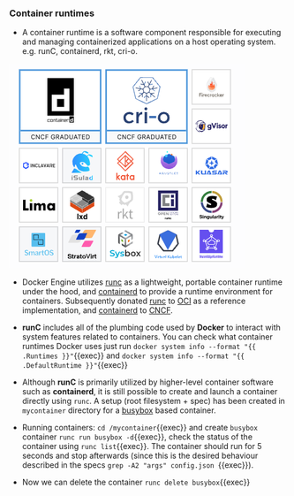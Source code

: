 
### Container runtimes

* A container runtime is a software component responsible for executing and managing containerized applications on a host operating system. e.g. runC, containerd, rkt, cri-o.

![Scan results](./assets/container_runtimes.png)


* Docker Engine utilizes [runc](https://github.com/opencontainers/runc) as a lightweight, portable container runtime under the hood, and [containerd](https://containerd.io/) to provide a runtime environment for containers. Subsequently donated [runc](https://github.com/opencontainers/runc) to [OCI](https://opencontainers.org/about/overview/) as a reference implementation, and [containerd](https://containerd.io/) to [CNCF](https://www.cncf.io/projects/containerd/).

* **runC** includes all of the plumbing code used by **Docker** to interact with system features related to containers. 
You can check what container runtimes Docker uses just run `docker system info --format "{{ .Runtimes }}"`{{exec}} and `docker system info --format "{{ .DefaultRuntime }}"`{{exec}}


* Although **runC** is primarily utilized by higher-level container software such as **containerd**, it is still possible to create and launch a container directly using `runc`. A setup (root filesystem + spec) has been created in `mycontainer` directory for a [busybox](https://hub.docker.com/_/busybox) based container.

* Running containers: `cd /mycontainer`{{exec}} and create `busybox` container `runc run busybox -d`{{exec}}, check the status of the container using `runc list`{{exec}}. The container should run for 5 seconds and stop afterwards (since this is the desired behaviour described in the specs `grep -A2 "args" config.json `{{exec}}).

* Now we can delete the container `runc delete busybox`{{exec}}